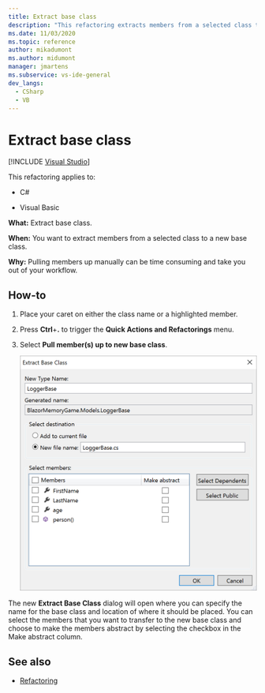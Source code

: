 ```yaml
---
title: Extract base class
description: "This refactoring extracts members from a selected class to a new base class."
ms.date: 11/03/2020
ms.topic: reference
author: mikadumont
ms.author: midumont
manager: jmartens
ms.subservice: vs-ide-general
dev_langs:
  - CSharp
  - VB
---
```

# Extract base class

 [!INCLUDE [Visual Studio](~/includes/applies-to-version/vs-windows-only.md)]

This refactoring applies to:

- C#

- Visual Basic

**What:** Extract base class.

**When:** You want to extract members from a selected class to a new base class.

**Why:** Pulling members up manually can be time consuming and take you out of your workflow. 

## How-to

1. Place your caret on either the class name or a highlighted member.

2. Press **Ctrl**+**.** to trigger the **Quick Actions and Refactorings** menu.

3. Select **Pull member(s) up to new base class**.

    ![Extract base class dialog](media/extract-base-class.png)

The new **Extract Base Class** dialog will open where you can specify the name for the base class and location of where it should be placed. You can select the members that you want to transfer to the new base class and choose to make the members abstract by selecting the checkbox in the Make abstract column.

## See also

- [Refactoring](../refactoring-in-visual-studio.md)
